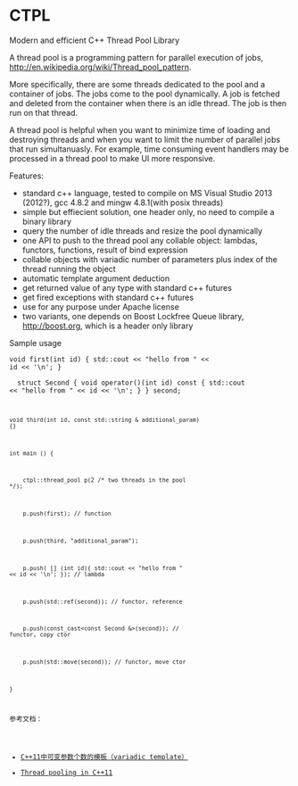 CTPL
====

Modern and efficient C++ Thread Pool Library


A thread pool is a programming pattern for parallel execution of jobs, http://en.wikipedia.org/wiki/Thread_pool_pattern.

More specifically, there are some threads dedicated to the pool and a container of jobs. The jobs come to the pool dynamically. A job is fetched and deleted from the container when there is an idle thread. The job is then run on that thread.

A thread pool is helpful when you want to minimize time of loading and destroying threads and when you want to limit the number of parallel jobs that run simultanuasly. For example, time consuming event handlers may be processed in a thread pool to make UI more responsive.

Features:
- standard c++ language, tested to compile on MS Visual Studio 2013 (2012?), gcc 4.8.2 and mingw 4.8.1(with posix threads)
- simple but effiecient solution, one header only, no need to compile a binary library
- query the number of idle threads and resize the pool dynamically
- one API to push to the thread pool any collable object: lambdas, functors, functions, result of bind expression
- collable objects with variadic number of parameters plus index of the thread running the object
- automatic template argument deduction
- get returned value of any type with standard c++ futures
- get fired exceptions with standard c++ futures
- use for any purpose under Apache license
- two variants, one depends on Boost Lockfree Queue library, http://boost.org, which is a header only library


Sample usage

<code>void first(int id) {
    std::cout << "hello from " << id << '\n';
}</code>

<code>&#32;&#32;struct Second {
    void operator()(int id) const {
        std::cout << "hello from " << id << '\n';
    }
} second;

<code>void third(int id, const std::string & additional_param) {}</code>


<code>int main () {</code>

<code>&#32;&#32;&#32;&#32;ctpl::thread_pool p(2 /* two threads in the pool */);</code>

<code>&#32;&#32;&#32;&#32;p.push(first);  // function</code>

<code>&#32;&#32;&#32;&#32;p.push(third, "additional_param");</code>

<code>&#32;&#32;&#32;&#32;p.push( &#91;&#93; (int id){
  std::cout << "hello from " << id << '\n';
});  // lambda</code>

<code>&#32;&#32;&#32;&#32;p.push(std::ref(second));  // functor, reference</code>

<code>&#32;&#32;&#32;&#32;p.push(const_cast&#60;const Second &&#62;(second));  // functor, copy ctor</code>

<code>&#32;&#32;&#32;&#32;p.push(std::move(second));  // functor, move ctor</code>

<code>}</code>

参考文档：

* [C++11中可变参数个数的模板（variadic template）](http://stackoverflow.com/questions/15752659/thread-pooling-in-c11 "markdown")
* [Thread pooling in C++11](http://stackoverflow.com/questions/15752659/thread-pooling-in-c11 "markdown")
